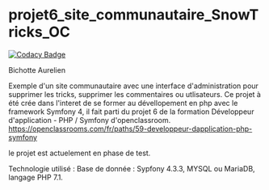 # projet6_site_communautaire_SnowTricks_OC

[![Codacy Badge](https://api.codacy.com/project/badge/Grade/8720c4c852ad40819b24955a89f68229)](https://www.codacy.com/manual/AurelBichop/Projet6_SnowTricks?utm_source=github.com&amp;utm_medium=referral&amp;utm_content=AurelBichop/Projet6_SnowTricks&amp;utm_campaign=Badge_Grade)

Bichotte Aurelien

Exemple d'un site communautaire avec une interface d'administration pour supprimer les tricks, supprimer les commentaires ou utlisateurs.
Ce projet à été crée dans l'interet de se former au dévellopement en php avec le framework Symfony 4, il fait parti du projet 6 de la formation Développeur d'application - PHP / Symfony d'openclassroom.
https://openclassrooms.com/fr/paths/59-developpeur-dapplication-php-symfony


le projet est actuelement en phase de test.



Technologie utilisé :
Base de donnée : Sypfony 4.3.3, MYSQL ou MariaDB, langage PHP 7.1.
